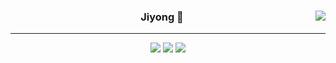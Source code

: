 
<div align="center">
  
  <img align="right" src="https://github-readme-stats.vercel.app/api/top-langs/?username=kkkimjiyong&theme=dracula&exclude_repo=clone-web-scrapper,clone-zoom&hide=Procfile&layout=compact&langs_count=8"/>

  
  ### Jiyong 🎨
  
  ---
  
  <a href="https://www.notion.so/ffbfc05e864a47d587011873f14e0760"><img src="https://img.shields.io/badge/Github Projects-000000?style=flat-square&logo=github&logoColor=white"/></a>
  <a href="https://haardy.tistor.com/"><img src="https://img.shields.io/badge/Jiyongstory-3DDC84?style=flat-square&logo=Velog&logoColor=white"/></a>
  <a href="https://www.notion.so/63ebd63604c640d7a5eb6cf00d641800"><img src="https://img.shields.io/badge/jjjichive-ffffff?style=flat-square&logo=notion&logoColor=black"/></a>
 
</div>
